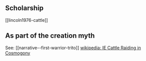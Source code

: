 ## Scholarship
[[lincoln1976-cattle]]


## As part of the creation myth 
See: [[narrative--first-warrior-trito]]
[wikipedia: IE Cattle Raiding in Cosmogony](https://en.wikipedia.org/wiki/Indo-European-cosmogony#Cattle-raiding-myth)